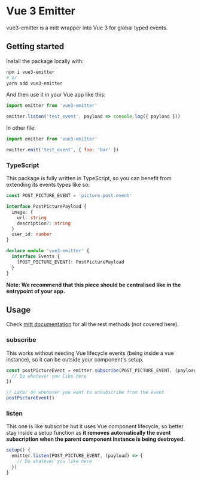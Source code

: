 # Vue 3 Emitter

vue3-emitter is a mitt wrapper into Vue 3 for global typed events.

## Getting started

Install the package locally with:

```sh
npm i vue3-emitter
# or
yarn add vue3-emitter
```

And then use it in your Vue app like this:

```js
import emitter from 'vue3-emitter'

emitter.listen('test_event', payload => console.log({ payload }))
```

In other file:

```js
import emitter from 'vue3-emitter'

emitter.emit('test_event', { foo: 'bar' })
```

### TypeScript

This package is fully written in TypeScript, so you can benefit from extending its events types like so:

```ts
const POST_PICTURE_EVENT = 'picture.post.event'

interface PostPicturePayload {
  image: {
    url: string
    description?: string
  }
  user_id: number
}

declare module 'vue3-emitter' {
  interface Events {
    [POST_PICTURE_EVENT]: PostPicturePayload
  }
}
```

**Note: We recommend that this piece should be centralised like in the entrypoint of your app.**

## Usage

Check [mitt documentation](https://github.com/developit/mitt/#api) for all the rest methods (not covered here).

### subscribe

This works without needing Vue lifecycle events (being inside a vue instance), so it can be outside your component's setup.

```ts
const postPictureEvent = emitter.subscribe(POST_PICTURE_EVENT, (payload) => {
  // Do whatever you like here
})

// Later on whenever you want to unsubscribe from the event
postPictureEvent()
```

### listen

This one is like subscribe but it uses Vue component lifecycle, so better stay inside a setup function as **it removes automatically the event subscription when the parent component instance is being destroyed.**

```ts
setup() {
  emitter.listen(POST_PICTURE_EVENT, (payload) => {
    // Do whatever you like here
  })
}
```